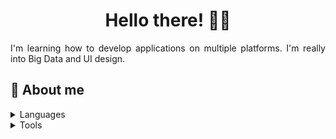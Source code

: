 <h1 align="center"> Hello there! 👋🏻 </h1>

<p align="justify">
    I'm learning how to develop applications on multiple platforms. I'm really into Big Data and UI design.
</p>

<h2> 👤 About me </h2>

<details closed>
  <summary> Languages </summary>

![HTML](https://img.shields.io/badge/code-HTML-E34F26.svg?logo=html5)
![CSS](https://img.shields.io/badge/code-CSS-1572B6.svg?logo=css3)
![Java](https://img.shields.io/badge/code-Java-FF0000.svg?logo=java)
![PYTHON](https://img.shields.io/badge/code-Python-3776AB.svg?logo=python)
![MYSQL](https://img.shields.io/badge/code-MySQL-4479A1.svg?logo=mysql)

</details>


<details closed>
  <summary> Tools </summary>

![VSCode](https://img.shields.io/badge/ide-VSCode-007ACC.svg?logo=visualstudiocode)
![JetBrains](https://img.shields.io/badge/ide-JetBrains-000000.svg?logo=jetbrains)
![Figma](https://img.shields.io/badge/UI-Figma-F24E1E.svg?logo=figma)
![Adobe Photoshop](https://img.shields.io/badge/design-Adobe_Photoshop-31A8FF.svg?logo=adobephotoshop)
![Adobe Illustrator](https://img.shields.io/badge/design-Adobe_Illustrator-FF9A00.svg?logo=adobeillustrator)
![Adobe InDesign](https://img.shields.io/badge/design-Adobe_InDesign-FF3366.svg?logo=adobeindesign)
![Adobe Premiere Pro](https://img.shields.io/badge/design-Adobe_Premiere-9999FF.svg?logo=adobepremierepro)
![Adobe XD](https://img.shields.io/badge/design-Adobe_XD-FF61F6.svg?logo=adobexd)
![Adobe After Effects](https://img.shields.io/badge/design-Adobe_AfterEffects-9999FF.svg?logo=adobeaftereffects)

</details>






